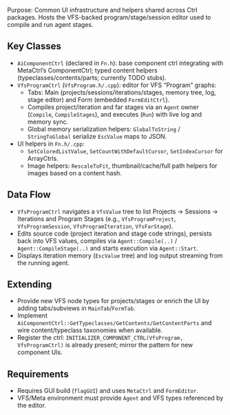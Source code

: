 Purpose: Common UI infrastructure and helpers shared across Ctrl packages. Hosts the VFS-backed program/stage/session editor used to compile and run agent stages.

Key Classes
-----------
- `AiComponentCtrl` (declared in `Fn.h`): base component ctrl integrating with MetaCtrl’s ComponentCtrl; typed content helpers (typeclasses/contents/parts; currently TODO stubs).
- `VfsProgramCtrl` (`VfsProgram.h/.cpp`): editor for VFS “Program” graphs:
  - Tabs: Main (projects/sessions/iterations/stages, memory tree, log, stage editor) and Form (embedded `FormEditCtrl`).
  - Compiles project/iteration and far stages via an `Agent` owner (`Compile`, `CompileStages`), and executes (`Run`) with live log and memory sync.
  - Global memory serialization helpers: `GlobalToString` / `StringToGlobal` serialize `EscValue` maps to JSON.
- UI helpers in `Fn.h/.cpp`:
  - `SetColoredListValue`, `SetCountWithDefaultCursor`, `SetIndexCursor` for ArrayCtrls.
  - Image helpers: `RescaleToFit`, thumbnail/cache/full path helpers for images based on a content hash.

Data Flow
---------
- `VfsProgramCtrl` navigates a `VfsValue` tree to list Projects → Sessions → Iterations and Program Stages (e.g., `VfsProgramProject`, `VfsProgramSession`, `VfsProgramIteration`, `VfsFarStage`).
- Edits source code (project iteration and stage code strings), persists back into VFS values, compiles via `Agent::Compile(..)` / `Agent::CompileStage(..)` and starts execution via `Agent::Start`.
- Displays iteration memory (`EscValue` tree) and log output streaming from the running agent.

Extending
---------
- Provide new VFS node types for projects/stages or enrich the UI by adding tabs/subviews in `MainTab`/`FormTab`.
- Implement `AiComponentCtrl::GetTypeclasses/GetContents/GetContentParts` and wire content/typeclass taxonomies when available.
- Register the ctrl: `INITIALIZER_COMPONENT_CTRL(VfsProgram, VfsProgramCtrl)` is already present; mirror the pattern for new component UIs.

Requirements
------------
- Requires GUI build (`flagGUI`) and uses `MetaCtrl` and `FormEditor`.
- VFS/Meta environment must provide `Agent` and VFS types referenced by the editor.

